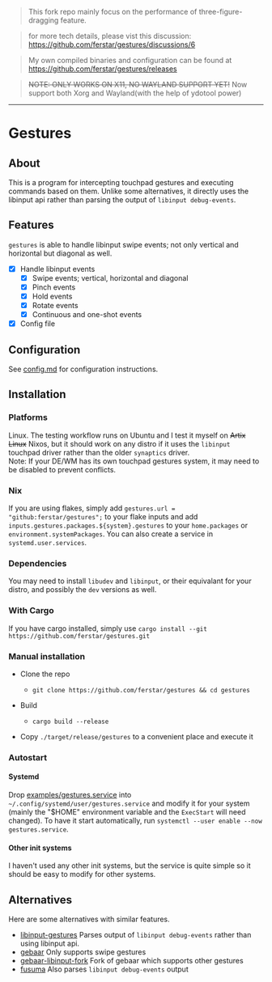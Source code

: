 > This fork repo mainly focus on the performance of three-figure-dragging feature.

> for more tech details, please vist this discussion: https://github.com/ferstar/gestures/discussions/6

> My own compiled binaries and configuration can be found at https://github.com/ferstar/gestures/releases

> ~~NOTE: ONLY WORKS ON X11, NO WAYLAND SUPPORT YET!~~
> Now support both Xorg and Wayland(with the help of ydotool power)

---
# Gestures
## About
This is a program for intercepting touchpad gestures and executing commands based on them.
Unlike some alternatives, it directly uses the libinput api rather than parsing the output
of `libinput debug-events`.

## Features
`gestures` is able to handle libinput swipe events; not only vertical and horizontal but diagonal
as well.
- [x] Handle libinput events
  - [x] Swipe events; vertical, horizontal and diagonal
  - [x] Pinch events
  - [x] Hold events
  - [x] Rotate events
  - [x] Continuous and one-shot events
- [x] Config file

## Configuration
See [config.md](./config.md) for configuration instructions.

## Installation
### Platforms
Linux. The testing workflow runs on Ubuntu and I test it myself on ~~Artix Linux~~ Nixos, but it should work on any distro if it uses the
`libinput` touchpad driver rather than the older `synaptics` driver.  
Note: If your DE/WM has its own touchpad gestures system, it may need to be disabled to
prevent conflicts.
### Nix
If you are using flakes, simply add `gestures.url = "github:ferstar/gestures";` to your flake inputs
and add `inputs.gestures.packages.${system}.gestures` to your `home.packages` or `environment.systemPackages`. You can also create a service in
`systemd.user.services`.

### Dependencies
You may need to install `libudev` and `libinput`, or their equivalant for your distro, and possibly the `dev` versions as well.

### With Cargo
If you have cargo installed, simply use `cargo install --git https://github.com/ferstar/gestures.git`

### Manual installation
- Clone the repo
  - `git clone https://github.com/ferstar/gestures && cd gestures`

- Build
  - `cargo build --release`

- Copy `./target/release/gestures` to a convenient place and execute it

### Autostart
#### Systemd
Drop [examples/gestures.service](./examples/gestures.service) into `~/.config/systemd/user/gestures.service`
and modify it for your system (mainly the "$HOME" environment variable and the `ExecStart` will need changed).
To have it start automatically, run `systemctl --user enable --now gestures.service`.

#### Other init systems
I haven't used any other init systems, but the service is quite simple so it should be easy to modify
for other systems.

## Alternatives
Here are some alternatives with similar features.

- [libinput-gestures](https://github.com/bulletmark/libinput-gestures)
Parses output of `libinput debug-events` rather than using libinput api.
- [gebaar](https://github.com/Coffee2CodeNL/gebaar-libinput)
Only supports swipe gestures
- [gebaar-libinput-fork](https://github.com/osleg/gebaar-libinput-fork)
Fork of gebaar which supports other gestures
- [fusuma](https://github.com/iberianpig/fusuma)
Also parses `libinput debug-events` output
